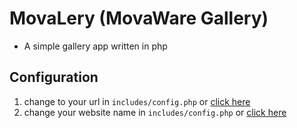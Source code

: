 # MovaLery (MovaWare Gallery)
* A simple gallery app written in php

## Configuration
1. change to your url in `includes/config.php` or [click here](includes/config.php)
2. change your website name in `includes/config.php` or [click here](includes/config.php)

